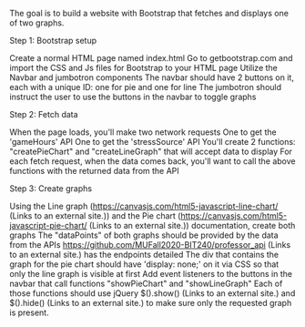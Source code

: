 The goal is to build a website with Bootstrap that fetches and displays one of two graphs.

Step 1: Bootstrap setup

Create a normal HTML page named index.html
Go to getbootstrap.com and import the CSS and Js files for Bootstrap to your HTML page
Utilize the Navbar and jumbotron components
The navbar should have 2 buttons on it, each with a unique ID: one for pie and one for line
The jumbotron should instruct the user to use the buttons in the navbar to toggle graphs
 

Step 2: Fetch data

When the page loads, you'll make two network requests
One to get the 'gameHours' API
One to get the 'stressSource' API
You'll create 2 functions: "createPieChart" and "createLineGraph" that will accept data to display
For each fetch request, when the data comes back, you'll want to call the above functions with the returned data from the API
 

Step 3: Create graphs

Using the Line graph (https://canvasjs.com/html5-javascript-line-chart/ (Links to an external site.)) and the Pie chart (https://canvasjs.com/html5-javascript-pie-chart/ (Links to an external site.)) documentation, create both graphs
The "dataPoints" of both graphs should be provided by the data from the APIs
https://github.com/MUFall2020-BIT240/professor_api (Links to an external site.) has the endpoints detailed
The div that contains the graph for the pie chart should have 'display: none;' on it via CSS so that only the line graph is visible at first
Add event listeners to the buttons in the navbar that call functions "showPieChart" and "showLineGraph"
Each of those functions should use jQuery $().show() (Links to an external site.) and $().hide() (Links to an external site.) to make sure only the requested graph is present. 
